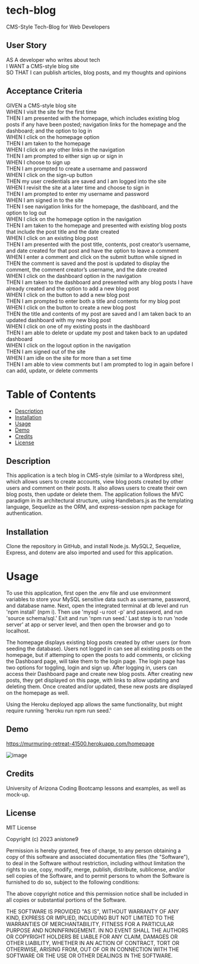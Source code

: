 # tech-blog
CMS-Style Tech-Blog for Web Developers   

## User Story   

AS A developer who writes about tech   
I WANT a CMS-style blog site   
SO THAT I can publish articles, blog posts, and my thoughts and opinions   

## Acceptance Criteria    

GIVEN a CMS-style blog site   
WHEN I visit the site for the first time    
THEN I am presented with the homepage, which includes existing blog posts if any have been posted; navigation links for the homepage and the dashboard; and the option to log in   
WHEN I click on the homepage option    
THEN I am taken to the homepage    
WHEN I click on any other links in the navigation    
THEN I am prompted to either sign up or sign in    
WHEN I choose to sign up    
THEN I am prompted to create a username and password    
WHEN I click on the sign-up button    
THEN my user credentials are saved and I am logged into the site    
WHEN I revisit the site at a later time and choose to sign in   
THEN I am prompted to enter my username and password   
WHEN I am signed in to the site   
THEN I see navigation links for the homepage, the dashboard, and the option to log out    
WHEN I click on the homepage option in the navigation    
THEN I am taken to the homepage and presented with existing blog posts that include the post title and the date created    
WHEN I click on an existing blog post    
THEN I am presented with the post title, contents, post creator’s username, and date created for that post and have the option to leave a comment    
WHEN I enter a comment and click on the submit button while signed in    
THEN the comment is saved and the post is updated to display the comment, the comment creator’s username, and the date created    
WHEN I click on the dashboard option in the navigation    
THEN I am taken to the dashboard and presented with any blog posts I have already created and the option to add a new blog post    
WHEN I click on the button to add a new blog post    
THEN I am prompted to enter both a title and contents for my blog post    
WHEN I click on the button to create a new blog post    
THEN the title and contents of my post are saved and I am taken back to an updated dashboard with my new blog post    
WHEN I click on one of my existing posts in the dashboard    
THEN I am able to delete or update my post and taken back to an updated dashboard    
WHEN I click on the logout option in the navigation   
THEN I am signed out of the site    
WHEN I am idle on the site for more than a set time    
THEN I am able to view comments but I am prompted to log in again before I can add, update, or delete comments          

# Table of Contents   
- [Description](#description)   
- [Installation](#installation)    
- [Usage](#usage)    
- [Demo](#demo)    
- [Credits](#credits)     
- [License](#license)       

## Description      
This application is a tech blog in CMS-style (similar to a Wordpress site), which allows users to create accounts, view blog posts created by other users and comment on their posts. It also allows users to create their own blog posts, then update or delete them. The application follows the MVC paradigm in its architectural structure, using Handlebars.js as the templating language, Sequelize as the ORM, and express-session npm package for authentication.   

## Installation   
Clone the repository in GitHub, and install Node.js. MySQL2, Sequelize, Express, and dotenv are also imported and used for this application.              

# Usage    
To use this application, first open the .env file and use environment variables to store your MySQL sensitive data such as username, password, and database name. Next, open the integrated terminal at db level and run 'npm install' (npm i). Then use 'mysql -u root -p' and password, and run 'source schema/sql.' Exit and run 'npm run seed.' Last step is to run 'node server' at app or server level, and then open the browser and go to localhost.   

The homepage displays existing blog posts created by other users (or from seeding the database). Users not logged in can see all existing posts on the homepage, but if attemping to open the posts to add comments, or clicking the Dashboard page, will take them to the login page. The login page has two options for toggling, login and sign up. After logging in, users can access their Dashboard page and create new blog posts. After creating new posts, they get displayed on this page, with links to allow updating and deleting them. Once created and/or updated, these new posts are displayed on the homepage as well.    

Using the Heroku deployed app allows the same functionality, but might require running 'heroku run npm run seed.'     

## Demo   

https://murmuring-retreat-41500.herokuapp.com/homepage    

![image](https://user-images.githubusercontent.com/58886869/231236767-7474fde4-7d3a-44eb-9cc1-c99ac3c48504.png)    


## Credits   
University of Arizona Coding Bootcamp lessons and examples, as well as mock-up.    

## License  

MIT License

Copyright (c) 2023 anistone9

Permission is hereby granted, free of charge, to any person obtaining a copy
of this software and associated documentation files (the "Software"), to deal
in the Software without restriction, including without limitation the rights
to use, copy, modify, merge, publish, distribute, sublicense, and/or sell
copies of the Software, and to permit persons to whom the Software is
furnished to do so, subject to the following conditions:

The above copyright notice and this permission notice shall be included in all
copies or substantial portions of the Software.

THE SOFTWARE IS PROVIDED "AS IS", WITHOUT WARRANTY OF ANY KIND, EXPRESS OR
IMPLIED, INCLUDING BUT NOT LIMITED TO THE WARRANTIES OF MERCHANTABILITY,
FITNESS FOR A PARTICULAR PURPOSE AND NONINFRINGEMENT. IN NO EVENT SHALL THE
AUTHORS OR COPYRIGHT HOLDERS BE LIABLE FOR ANY CLAIM, DAMAGES OR OTHER
LIABILITY, WHETHER IN AN ACTION OF CONTRACT, TORT OR OTHERWISE, ARISING FROM,
OUT OF OR IN CONNECTION WITH THE SOFTWARE OR THE USE OR OTHER DEALINGS IN THE
SOFTWARE.  


